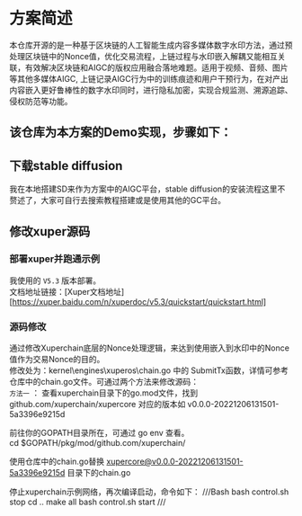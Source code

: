 # 方案简述
本仓库开源的是一种基于区块链的人工智能生成内容多媒体数字水印方法，通过预处理区块链中的Nonce值，优化交易流程，上链过程与水印嵌入解耦又能相互关联，有效解决区块链和AIGC的版权应用融合落地难题。适用于视频、音频、图片等其他多媒体AIGC, 上链记录AIGC行为中的训练痕迹和用户干预行为，在对产出内容嵌入更好鲁棒性的数字水印同时，进行隐私加密，实现合规监测、溯源追踪、侵权防范等功能。

## 该仓库为本方案的Demo实现，步骤如下：
## 下载stable diffusion
我在本地搭建SD来作为方案中的AIGC平台，stable diffusion的安装流程这里不赘述了，大家可自行去搜索教程搭建或是使用其他的GC平台。

## 修改xuper源码
### 部署xuper并跑通示例
我使用的 `V5.3` 版本部署。  
文档地址链接：[Xuper文档地址][https://xuper.baidu.com/n/xuperdoc/v5.3/quickstart/quickstart.html]

### 源码修改
通过修改Xuperchain底层的Nonce处理逻辑，来达到使用嵌入到水印中的Nonce值作为交易Nonce的目的。  
修改处为：kernel\engines\xuperos\chain.go 中的 SubmitTx函数，详情可参考仓库中的chain.go文件。可通过两个方法来修改源码：  
`方法一` ：
查看xuperchain目录下的go.mod文件，找到 github.com/xuperchain/xupercore 对应的版本如 v0.0.0-20221206131501-5a3396e9215d

前往你的GOPATH目录所在，可通过 go env 查看。  
cd $GOPATH/pkg/mod/github.com/xuperchain/

使用仓库中的chain.go替换 xupercore@v0.0.0-20221206131501-5a3396e9215d 目录下的chain.go

停止xuperchain示例网络，再次编译启动，命令如下：
///Bash
bash control.sh stop
cd ..
make all
bash control.sh start
///
